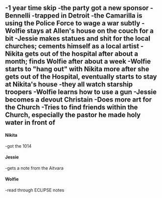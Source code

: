 -1 year time skip
-the party got a new sponsor - Bennelli
-trapped in Detroit
-the Camarilla is using the Police Force to wage a war subtly
-Wolfie stays at Allen's house on the couch for a bit
-Jessie makes statues and shit for the local churches; cements himself as a local artist
-Nikita gets out of the hospital after about a month; finds Wolfie after about a week
-Wolfie starts to "hang out" with Nikita more after she gets out of the Hospital, eventually starts to stay at Nikita's house
-they all watch starship troopers
-Wolfie learns how to use a gun
-Jessie becomes a devout Christain
-Does more art for the Church
-Tries to find friends within the Church, especially the pastor he made holy water in front of
-

#### Nikita
-got the 1014
#### Jessie
-gets a note from the Aitvara
#### Wolfie
-read through ECLIPSE notes
